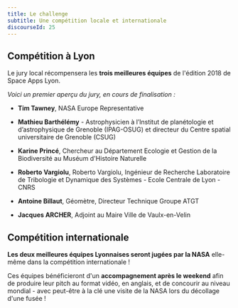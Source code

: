 ```yaml
---
title: Le challenge
subtitle: Une compétition locale et internationale
discourseId: 25
---
```


## Compétition à Lyon

Le jury local récompensera les __trois meilleures équipes__ de l'édition 2018 de Space Apps Lyon.

_Voici un premier aperçu du jury, en cours de finalisation :_

- **Tim Tawney**, NASA Europe Representative

- **Mathieu Barthélémy** - Astrophysicien à l’Institut de planétologie et d’astrophysique de Grenoble (IPAG-OSUG) et directeur du Centre spatial universitaire de Grenoble (CSUG)

- **Karine Princé**, Chercheur au Département Ecologie et Gestion de la Biodiversité au Muséum d'Histoire Naturelle 

- **Roberto Vargiolu**, Roberto Vargiolu, Ingénieur de Recherche Laboratoire de Tribologie et Dynamique des Systèmes - Ecole Centrale de Lyon - CNRS

- **Antoine Billaut**, Géomètre, Directeur Technique Groupe ATGT 

- **Jacques ARCHER**, Adjoint au Maire Ville de Vaulx-en-Velin


## Compétition internationale

__Les deux meilleures équipes Lyonnaises seront jugées par la NASA__ elle-même dans la compétition internationale !

Ces équipes bénéficieront d'un __accompagnement après le weekend__ afin de produire leur pitch au format vidéo, en anglais, et de concourir au niveau mondial - avec peut-être à la clé une visite de la NASA lors du décollage d'une fusée !
